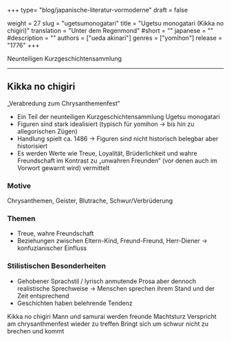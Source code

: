 +++
type= "blog/japanische-literatur-vormoderne"
draft = false

weight = 27
slug = "ugetsumonogatari"
title = "Ugetsu monogatari (Kikka no chigiri)"
translation = "Unter dem Regenmond"
#short = ""
japanese = ""
#description = ""
authors = ["ueda akinari"]
genres = ["yomihon"]
release = "1776"
+++

Neunteiligen Kurzgeschichtensammlung

---

## Kikka no chigiri

„Verabredung zum Chrysanthemenfest“

- Ein Teil der neunteiligen Kurzgeschichtensammlung Ugetsu monogatari
- Figuren sind stark idealisiert (typisch für yomihon -> bis hin zu allegorischen Zügen)
- Handlung spielt ca. 1486 -> Figuren sind nicht historisch belegbar aber historisiert
- Es werden Werte wie Treue, Loyalität, Brüderlichkeit und wahre Freundschaft im Kontrast zu „unwahren Freunden“ (vor denen auch im Vorwort gewarnt wird) vermittelt

### Motive

Chrysanthemen, Geister, Blutrache, Schwur/Verbrüderung

### Themen

- Treue, wahre Freundschaft
- Beziehungen zwischen Eltern-Kind, Freund-Freund, Herr-Diener -> konfuzianischer Einfluss

### Stilistischen Besonderheiten

- Gehobener Sprachstil / lyrisch anmutende Prosa aber dennoch realistische Sprechweise -> Menschen sprechen ihrem Stand und der Zeit entsprechend
- Geschichten haben belehrende Tendenz




Kikka no chigiri
Mann und samurai werden freunde
Machtsturz
Verspricht am chrysanthmenfest wieder zu treffen
Bringt sich um schwur nicht zu brechen und kommt


